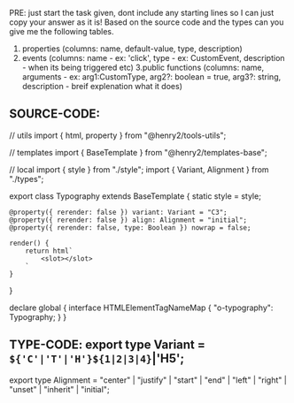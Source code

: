 PRE: just start the task given, dont include any starting lines so I can just copy your answer as it is!
 Based on the source code and the types can you give me the following tables. 
1. properties (columns: name, default-value, type, description) 
2. events (columns: name - ex: 'click', type - ex: CustomEvent<ClickEvent>, description - when its being triggered etc) 
3.public functions (columns: name, arguments - ex: arg1:CustomType, arg2?: boolean = true, arg3?: string, description - breif explenation what it does)

## SOURCE-CODE:
 // utils 
import { html, property } from "@henry2/tools-utils";

// templates
import { BaseTemplate } from "@henry2/templates-base";

// local 
import { style } from "./style";
import { Variant, Alignment } from "./types";

export class Typography extends BaseTemplate {
    static style = style;

    @property({ rerender: false }) variant: Variant = "C3";
    @property({ rerender: false }) align: Alignment = "initial";
    @property({ rerender: false, type: Boolean }) nowrap = false;

    render() {
        return html`
            <slot></slot>
        `
    }
}


declare global {
    interface HTMLElementTagNameMap {
        "o-typography": Typography;
    }
}

## TYPE-CODE: export type Variant = `${'C'|'T'|'H'}${1|2|3|4}`|'H5';
export type Alignment = "center" | "justify" | "start" | "end" | "left" | "right" | "unset" | "inherit" | "initial";